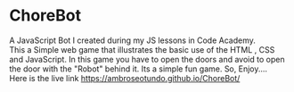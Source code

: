 # ChoreBot
A JavaScript Bot  I created during my JS lessons in Code Academy.
<br>
This a Simple web game that illustrates the basic use of the HTML , CSS and JavaScript. In this game you have to open the doors and avoid to open the door with the "Robot" behind it. Its a simple fun game. So, Enjoy....
<br>
Here is the live link https://ambroseotundo.github.io/ChoreBot/

